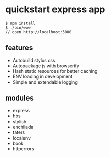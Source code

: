 # quickstart express app

```
$ npm install
$ ./bin/www
// open http://localhost:3000
```

## features

* Autobuild stylus css
* Autopackage js with browserify
* Hash static resources for better caching
* ENV loading in development
* Simple and extendable logging

## modules

* express
* hbs
* stylish
* enchilada
* taters
* localenv
* book
* httperrors
